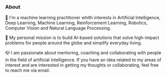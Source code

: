 ### About

🧲  I'm a machine learning practitioner whith interests in Artificial Intelligence, Deep Learning, Machine Learning, Reinforcement Learning, Robotics, Computer Vision and Natural Language Processing.

🎯  My personal mission is to build AI-based solutions that solve high-impact problems for people around the globe and simplify everyday living.

📪  I am passionate about mentoring, coaching and collaborating with people in the field of artificial intelligence. If you have an idea related to my areas of interest and are interested in getting my thoughts or collaborating, feel free to reach me via email.
